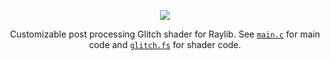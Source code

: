 <p align="center"><img src="https://github.com/Apfelstrudel-Technologien/rlPPGlitch/assets/94743980/39f3f349-ce38-49be-928c-b489285a8f24"></p>

<p align="center">Customizable post processing Glitch shader for Raylib. See <a href="https://github.com/Apfelstrudel-Technologien/rlPPGlitch/blob/main/main.c"><code>main.c</code></a> for main code and <a href="https://github.com/Apfelstrudel-Technologien/rlPPGlitch/blob/main/glitch.fs"><code>glitch.fs</code></a> for shader code.</p>
